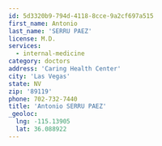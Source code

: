 ```yaml
---
id: 5d3320b9-794d-4118-8cce-9a2cf697a515
first_name: Antonio
last_name: 'SERRU PAEZ'
license: M.D.
services:
  - internal-medicine
category: doctors
address: 'Caring Health Center'
city: 'Las Vegas'
state: NV
zip: '89119'
phone: 702-732-7440
title: 'Antonio SERRU PAEZ'
_geoloc:
  lng: -115.13905
  lat: 36.088922
---
```

